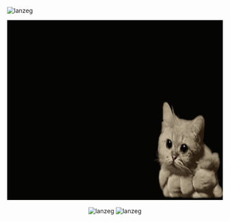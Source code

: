 <p align="left"> <img src="https://komarev.com/ghpvc/?username=lanzeg&label=Profile%20views&color=0e75b6&style=flat" alt="lanzeg" /> </p>
<div align="center" ><img src="cat.gif" alt="wait mo yung cat" height="420"> </div>

<p align="center">
  <img src="https://github-readme-streak-stats.herokuapp.com/?user=lanzeg&" alt="lanzeg"  height="200"  />
  <img src="https://github-readme-stats.vercel.app/api/top-langs?username=lanzeg&show_icons=true&locale=en&layout=compact" alt="lanzeg" height="200"  />
   
</p>


